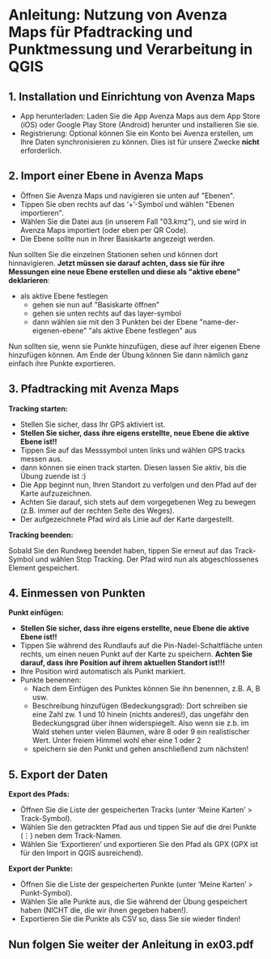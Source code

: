 # Anleitung: Nutzung von Avenza Maps für Pfadtracking und Punktmessung und Verarbeitung in QGIS

## 1. Installation und Einrichtung von Avenza Maps

- App herunterladen: Laden Sie die App Avenza Maps aus dem App Store (iOS) oder Google Play Store (Android) herunter und installieren Sie sie.
- Registrierung: Optional können Sie ein Konto bei Avenza erstellen, um Ihre Daten synchronisieren zu können. Dies ist für unsere Zwecke **nicht** erforderlich.

## 2. Import einer Ebene in Avenza Maps

- Öffnen Sie Avenza Maps und navigieren sie unten auf "Ebenen".
- Tippen Sie oben rechts auf das ‘+’-Symbol und wählen "Ebenen importieren".
- Wählen Sie die Datei aus (in unserem Fall "03.kmz"), und sie wird in Avenza Maps importiert (oder eben per QR Code).
- Die Ebene sollte nun in Ihrer Basiskarte angezeigt werden.

Nun sollten Sie die einzelnen Stationen sehen und können dort hinnavigieren. **Jetzt müssen sie darauf achten, dass sie für ihre Messungen eine neue Ebene erstellen und diese als "aktive ebene" deklarieren**:

- als aktive Ebene festlegen
    - gehen sie nun auf "Basiskarte öffnen"
    - gehen sie unten rechts auf das layer-symbol
    - dann wählen sie mit den 3 Punkten bei der Ebene "name-der-eigenen-ebene" "als aktive Ebene festlegen" aus

Nun sollten sie, wenn sie Punkte hinzufügen, diese auf ihrer eigenen Ebene hinzufügen können. Am Ende der Übung können Sie dann nämlich ganz einfach ihre Punkte exportieren.

## 3. Pfadtracking mit Avenza Maps

**Tracking starten:**

- Stellen Sie sicher, dass Ihr GPS aktiviert ist.
- **Stellen Sie sicher, dass ihre eigens erstellte, neue Ebene die aktive Ebene ist!!**
- Tippen Sie auf das Messsymbol unten links und wählen GPS tracks messen aus.
- dann können sie einen track starten. Diesen lassen Sie aktiv, bis die Übung zuende ist :)
- Die App beginnt nun, Ihren Standort zu verfolgen und den Pfad auf der Karte aufzuzeichnen.
- Achten Sie darauf, sich stets auf dem vorgegebenen Weg zu bewegen (z.B. immer auf der rechten Seite des Weges).
- Der aufgezeichnete Pfad wird als Linie auf der Karte dargestellt.

**Tracking beenden:**

Sobald Sie den Rundweg beendet haben, tippen Sie erneut auf das Track-Symbol und wählen Stop Tracking.
Der Pfad wird nun als abgeschlossenes Element gespeichert.

## 4. Einmessen von Punkten

**Punkt einfügen:**

- **Stellen Sie sicher, dass ihre eigens erstellte, neue Ebene die aktive Ebene ist!!**
- Tippen Sie während des Rundlaufs auf die Pin-Nadel-Schaltfläche unten rechts, um einen neuen Punkt auf der Karte zu speichern. **Achten Sie darauf, dass ihre Position auf ihrem aktuellen Standort ist!!!**
- Ihre Position wird automatisch als Punkt markiert.
- Punkte benennen:
    - Nach dem Einfügen des Punktes können Sie ihn benennen, z.B. A, B usw.
    - Beschreibung hinzufügen (Bedeckungsgrad): Dort schreiben sie eine Zahl zw. 1 und 10 hinein (nichts anderes!), das ungefähr den Bedeckungsgrad über ihnen widerspiegelt. Also wenn sie z.b. im Wald stehen unter vielen Bäumen, wäre 8 oder 9 ein realistischer Wert. Unter freiem Himmel wohl eher eine 1 oder 2
    - speichern sie den Punkt und gehen anschließend zum nächsten!

## 5. Export der Daten

**Export des Pfads:**

- Öffnen Sie die Liste der gespeicherten Tracks (unter ‘Meine Karten’ > Track-Symbol).
- Wählen Sie den getrackten Pfad aus und tippen Sie auf die drei Punkte (⋮) neben dem Track-Namen.
- Wählen Sie ‘Exportieren’ und exportieren Sie den Pfad als GPX (GPX ist für den Import in QGIS ausreichend).

**Export der Punkte:**

- Öffnen Sie die Liste der gespeicherten Punkte (unter ‘Meine Karten’ > Punkt-Symbol).
- Wählen Sie alle Punkte aus, die Sie während der Übung gespeichert haben (NICHT die, die wir ihnen gegeben haben!).
- Exportieren Sie die Punkte als CSV so, dass Sie sie wieder finden!

## Nun folgen Sie weiter der Anleitung in ex03.pdf